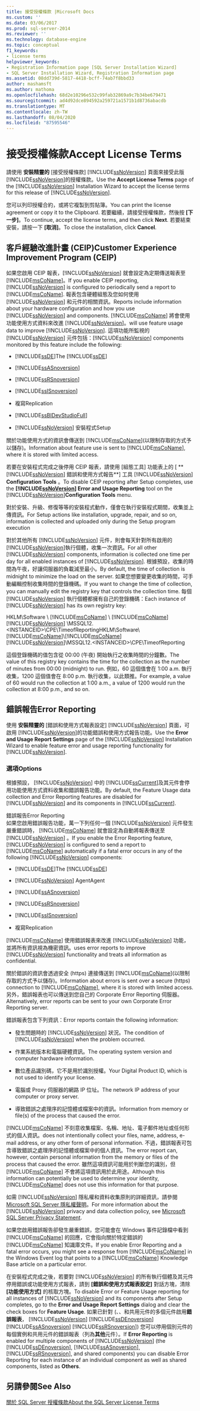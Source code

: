 ```yaml
---
title: 接受授權條款 |Microsoft Docs
ms.custom: ''
ms.date: 03/06/2017
ms.prod: sql-server-2014
ms.reviewer: ''
ms.technology: database-engine
ms.topic: conceptual
f1_keywords:
- license terms
helpviewer_keywords:
- Registration Information page [SQL Server Installation Wizard]
- SQL Server Installation Wizard, Registration Information page
ms.assetid: 08dd739d-5817-4418-bcff-74ab7f8bbd33
author: mashamsft
ms.author: mathoma
ms.openlocfilehash: 68d2e10296e532c99fab32869a9c7b34be679471
ms.sourcegitcommit: ad4d92dce894592a259721a1571b1d8736abacdb
ms.translationtype: MT
ms.contentlocale: zh-TW
ms.lasthandoff: 08/04/2020
ms.locfileid: "87595546"
---
```

# <a name="accept-license-terms"></a><span data-ttu-id="fcf08-102">接受授權條款</span><span class="sxs-lookup"><span data-stu-id="fcf08-102">Accept License Terms</span></span>
  <span data-ttu-id="fcf08-103">請使用 **安裝精靈的** [接受授權條款] [!INCLUDE[ssNoVersion](../../includes/ssnoversion-md.md)] 頁面來接受此版 [!INCLUDE[ssNoVersion](../../includes/ssnoversion-md.md)]的授權條款。</span><span class="sxs-lookup"><span data-stu-id="fcf08-103">Use the **Accept License Terms** page of the [!INCLUDE[ssNoVersion](../../includes/ssnoversion-md.md)] Installation Wizard to accept the license terms for this release of [!INCLUDE[ssNoVersion](../../includes/ssnoversion-md.md)].</span></span>  
  
 <span data-ttu-id="fcf08-104">您可以列印授權合約，或將它複製到剪貼簿。</span><span class="sxs-lookup"><span data-stu-id="fcf08-104">You can print the license agreement or copy it to the Clipboard.</span></span> <span data-ttu-id="fcf08-105">若要繼續，請接受授權條款，然後按 **[下一步]**。</span><span class="sxs-lookup"><span data-stu-id="fcf08-105">To continue, accept the license terms, and then click **Next**.</span></span> <span data-ttu-id="fcf08-106">若要結束安裝，請按一下 **[取消]**。</span><span class="sxs-lookup"><span data-stu-id="fcf08-106">To close the installation, click **Cancel**.</span></span>  
  
## <a name="customer-experience-improvement-program-ceip"></a><span data-ttu-id="fcf08-107">客戶經驗改進計畫 (CEIP)</span><span class="sxs-lookup"><span data-stu-id="fcf08-107">Customer Experience Improvement Program (CEIP)</span></span>  
 <span data-ttu-id="fcf08-108">如果您啟用 CEIP 報表，[!INCLUDE[ssNoVersion](../../includes/ssnoversion-md.md)] 就會設定為定期傳送報表至 [!INCLUDE[msCoName](../../includes/msconame-md.md)]。</span><span class="sxs-lookup"><span data-stu-id="fcf08-108">If you enable CEIP reporting, [!INCLUDE[ssNoVersion](../../includes/ssnoversion-md.md)] is configured to periodically send a report to [!INCLUDE[msCoName](../../includes/msconame-md.md)].</span></span> <span data-ttu-id="fcf08-109">報表包含硬體組態及您如何使用 [!INCLUDE[ssNoVersion](../../includes/ssnoversion-md.md)] 和元件的相關資訊。</span><span class="sxs-lookup"><span data-stu-id="fcf08-109">Reports include information about your hardware configuration and how you use [!INCLUDE[ssNoVersion](../../includes/ssnoversion-md.md)] and components.</span></span> [!INCLUDE[msCoName](../../includes/msconame-md.md)] <span data-ttu-id="fcf08-110">將會使用功能使用方式資料來改進 [!INCLUDE[ssNoVersion](../../includes/ssnoversion-md.md)]。</span><span class="sxs-lookup"><span data-stu-id="fcf08-110">will use feature usage data to improve [!INCLUDE[ssNoVersion](../../includes/ssnoversion-md.md)].</span></span> <span data-ttu-id="fcf08-111">這項功能所監視的 [!INCLUDE[ssNoVersion](../../includes/ssnoversion-md.md)] 元件包括：</span><span class="sxs-lookup"><span data-stu-id="fcf08-111">[!INCLUDE[ssNoVersion](../../includes/ssnoversion-md.md)] components monitored by this feature include the following:</span></span>  
  
-   <span data-ttu-id="fcf08-112">[!INCLUDE[ssDE](../../includes/ssde-md.md)]</span><span class="sxs-lookup"><span data-stu-id="fcf08-112">The [!INCLUDE[ssDE](../../includes/ssde-md.md)]</span></span>  
  
-   [!INCLUDE[ssASnoversion](../../includes/ssasnoversion-md.md)]  
  
-   [!INCLUDE[ssRSnoversion](../../includes/ssrsnoversion-md.md)]  
  
-   [!INCLUDE[ssISnoversion](../../includes/ssisnoversion-md.md)]  
  
-   <span data-ttu-id="fcf08-113">複寫</span><span class="sxs-lookup"><span data-stu-id="fcf08-113">Replication</span></span>  
  
-   [!INCLUDE[ssBIDevStudioFull](../../includes/ssbidevstudiofull-md.md)]  
  
-   [!INCLUDE[ssNoVersion](../../includes/ssnoversion-md.md)] <span data-ttu-id="fcf08-114">安裝程式</span><span class="sxs-lookup"><span data-stu-id="fcf08-114">Setup</span></span>  
  
 <span data-ttu-id="fcf08-115">關於功能使用方式的資訊會傳送到 [!INCLUDE[msCoName](../../includes/msconame-md.md)](以限制存取的方式予以儲存)。</span><span class="sxs-lookup"><span data-stu-id="fcf08-115">Information about feature use is sent to [!INCLUDE[msCoName](../../includes/msconame-md.md)], where it is stored with limited access.</span></span>  
  
 <span data-ttu-id="fcf08-116">若要在安裝程式完成之後停用 CEIP 報表，請使用 [組態工具] 功能表上的 [ \*\* [!INCLUDE[ssNoVersion](../../includes/ssnoversion-md.md)] 錯誤和使用方式報告\*\*] 工具 [!INCLUDE[ssNoVersion](../../includes/ssnoversion-md.md)] **Configuration Tools** 。</span><span class="sxs-lookup"><span data-stu-id="fcf08-116">To disable CEIP reporting after Setup completes, use the **[!INCLUDE[ssNoVersion](../../includes/ssnoversion-md.md)] Error and Usage Reporting** tool on the [!INCLUDE[ssNoVersion](../../includes/ssnoversion-md.md)]**Configuration Tools** menu.</span></span>  
  
 <span data-ttu-id="fcf08-117">對於安裝、升級、修復等等的安裝程式動作，僅會在執行安裝程式期間，收集並上傳資訊。</span><span class="sxs-lookup"><span data-stu-id="fcf08-117">For Setup actions like installation, upgrade, repair, and so on, information is collected and uploaded only during the Setup program execution</span></span>  
  
 <span data-ttu-id="fcf08-118">對於其他所有 [!INCLUDE[ssNoVersion](../../includes/ssnoversion-md.md)] 元件，則會每天針對所有啟用的 [!INCLUDE[ssNoVersion](../../includes/ssnoversion-md.md)]執行個體，收集一次資訊。</span><span class="sxs-lookup"><span data-stu-id="fcf08-118">For all other [!INCLUDE[ssNoVersion](../../includes/ssnoversion-md.md)] components, information is collected one time per day for all enabled instances of [!INCLUDE[ssNoVersion](../../includes/ssnoversion-md.md)].</span></span> <span data-ttu-id="fcf08-119">根據預設，收集的時間為午夜，好讓伺服器的負載減至最小。</span><span class="sxs-lookup"><span data-stu-id="fcf08-119">By default, the time of collection is midnight to minimize the load on the server.</span></span> <span data-ttu-id="fcf08-120">如果您想要變更收集的時間，可手動編輯控制收集時間的登錄機碼。</span><span class="sxs-lookup"><span data-stu-id="fcf08-120">If you want to change the time of collection, you can manually edit the registry key that controls the collection time.</span></span> <span data-ttu-id="fcf08-121">每個 [!INCLUDE[ssNoVersion](../../includes/ssnoversion-md.md)] 執行個體都擁有自己的登錄機碼：</span><span class="sxs-lookup"><span data-stu-id="fcf08-121">Each instance of [!INCLUDE[ssNoVersion](../../includes/ssnoversion-md.md)] has its own registry key:</span></span>  
  
 <span data-ttu-id="fcf08-122">HKLM\Software \\ [!INCLUDE[msCoName](../../includes/msconame-md.md)] \\ [!INCLUDE[msCoName](../../includes/msconame-md.md)] [!INCLUDE[ssNoVersion](../../includes/ssnoversion-md.md)] \MSSQL12. \<INSTANCEID>\CPE\TimeofReporting</span><span class="sxs-lookup"><span data-stu-id="fcf08-122">HKLM\Software\\[!INCLUDE[msCoName](../../includes/msconame-md.md)]\\[!INCLUDE[msCoName](../../includes/msconame-md.md)][!INCLUDE[ssNoVersion](../../includes/ssnoversion-md.md)]\MSSQL12.\<INSTANCEID>\CPE\TimeofReporting</span></span>  
  
 <span data-ttu-id="fcf08-123">這個登錄機碼的值包含從 00:00 (午夜) 開始執行之收集時間的分鐘數。</span><span class="sxs-lookup"><span data-stu-id="fcf08-123">The value of this registry key contains the time for the collection as the number of minutes from 00:00 (midnight) to run.</span></span> <span data-ttu-id="fcf08-124">例如，60 這個值會在 1:00 a.m. 執行收集，1200 這個值會在 8:00 p.m. 執行收集，以此類推。</span><span class="sxs-lookup"><span data-stu-id="fcf08-124">For example, a value of 60 would run the collection at 1:00 a.m., a value of 1200 would run the collection at 8:00 p.m., and so on.</span></span>  
  
## <a name="error-reporting"></a><span data-ttu-id="fcf08-125">錯誤報告</span><span class="sxs-lookup"><span data-stu-id="fcf08-125">Error Reporting</span></span>  
 <span data-ttu-id="fcf08-126">使用 **安裝精靈的** [錯誤和使用方式報表設定] [!INCLUDE[ssNoVersion](../../includes/ssnoversion-md.md)] 頁面，可啟用 [!INCLUDE[ssNoVersion](../../includes/ssnoversion-md.md)]的功能錯誤和使用方式報告功能。</span><span class="sxs-lookup"><span data-stu-id="fcf08-126">Use the **Error and Usage Report Settings** page of the [!INCLUDE[ssNoVersion](../../includes/ssnoversion-md.md)] Installation Wizard to enable feature error and usage reporting functionality for [!INCLUDE[ssNoVersion](../../includes/ssnoversion-md.md)].</span></span>  
  
### <a name="options"></a><span data-ttu-id="fcf08-127">選項</span><span class="sxs-lookup"><span data-stu-id="fcf08-127">Options</span></span>  
 <span data-ttu-id="fcf08-128">根據預設， [!INCLUDE[ssNoVersion](../../includes/ssnoversion-md.md)] 中的 [!INCLUDE[ssCurrent](../../includes/sscurrent-md.md)]及其元件會停用功能使用方式資料收集和錯誤報告功能。</span><span class="sxs-lookup"><span data-stu-id="fcf08-128">By default, the Feature Usage data collection and Error Reporting features are disabled for [!INCLUDE[ssNoVersion](../../includes/ssnoversion-md.md)] and its components in [!INCLUDE[ssCurrent](../../includes/sscurrent-md.md)].</span></span>  
  
 <span data-ttu-id="fcf08-129">錯誤報告</span><span class="sxs-lookup"><span data-stu-id="fcf08-129">Error Reporting</span></span>  
 <span data-ttu-id="fcf08-130">如果您啟用錯誤報告功能，萬一下列任何一個 [!INCLUDE[ssNoVersion](../../includes/ssnoversion-md.md)] 元件發生嚴重錯誤時， [!INCLUDE[msCoName](../../includes/msconame-md.md)] 就會設定為自動將報表傳送至 [!INCLUDE[ssNoVersion](../../includes/ssnoversion-md.md)] 。</span><span class="sxs-lookup"><span data-stu-id="fcf08-130">If you enable the Error Reporting feature, [!INCLUDE[ssNoVersion](../../includes/ssnoversion-md.md)] is configured to send a report to [!INCLUDE[msCoName](../../includes/msconame-md.md)] automatically if a fatal error occurs in any of the following [!INCLUDE[ssNoVersion](../../includes/ssnoversion-md.md)] components:</span></span>  
  
-   <span data-ttu-id="fcf08-131">[!INCLUDE[ssDE](../../includes/ssde-md.md)]</span><span class="sxs-lookup"><span data-stu-id="fcf08-131">The [!INCLUDE[ssDE](../../includes/ssde-md.md)]</span></span>  
  
-   [!INCLUDE[ssNoVersion](../../includes/ssnoversion-md.md)] <span data-ttu-id="fcf08-132">Agent</span><span class="sxs-lookup"><span data-stu-id="fcf08-132">Agent</span></span>  
  
-   [!INCLUDE[ssASnoversion](../../includes/ssasnoversion-md.md)]  
  
-   [!INCLUDE[ssRSnoversion](../../includes/ssrsnoversion-md.md)]  
  
-   [!INCLUDE[ssISnoversion](../../includes/ssisnoversion-md.md)]  
  
-   <span data-ttu-id="fcf08-133">複寫</span><span class="sxs-lookup"><span data-stu-id="fcf08-133">Replication</span></span>  
  
 [!INCLUDE[msCoName](../../includes/msconame-md.md)] <span data-ttu-id="fcf08-134">使用錯誤報表來改進 [!INCLUDE[ssNoVersion](../../includes/ssnoversion-md.md)] 功能，並將所有資訊視為機密資訊。</span><span class="sxs-lookup"><span data-stu-id="fcf08-134">uses error reports to improve [!INCLUDE[ssNoVersion](../../includes/ssnoversion-md.md)] functionality and treats all information as confidential.</span></span>  
  
 <span data-ttu-id="fcf08-135">關於錯誤的資訊會透過安全 (https) 連接傳送到 [!INCLUDE[msCoName](../../includes/msconame-md.md)](以限制存取的方式予以儲存)。</span><span class="sxs-lookup"><span data-stu-id="fcf08-135">Information about errors is sent over a secure (https) connection to [!INCLUDE[msCoName](../../includes/msconame-md.md)], where it is stored with limited access.</span></span> <span data-ttu-id="fcf08-136">另外，錯誤報表也可以傳送到您自己的 Corporate Error Reporting 伺服器。</span><span class="sxs-lookup"><span data-stu-id="fcf08-136">Alternatively, error reports can be sent to your own Corporate Error Reporting server.</span></span>  
  
 <span data-ttu-id="fcf08-137">錯誤報表包含下列資訊：</span><span class="sxs-lookup"><span data-stu-id="fcf08-137">Error reports contain the following information:</span></span>  
  
-   <span data-ttu-id="fcf08-138">發生問題時的 [!INCLUDE[ssNoVersion](../../includes/ssnoversion-md.md)] 狀況。</span><span class="sxs-lookup"><span data-stu-id="fcf08-138">The condition of [!INCLUDE[ssNoVersion](../../includes/ssnoversion-md.md)] when the problem occurred.</span></span>  
  
-   <span data-ttu-id="fcf08-139">作業系統版本和電腦硬體資訊。</span><span class="sxs-lookup"><span data-stu-id="fcf08-139">The operating system version and computer hardware information.</span></span>  
  
-   <span data-ttu-id="fcf08-140">數位產品識別碼，它不是用於識別授權。</span><span class="sxs-lookup"><span data-stu-id="fcf08-140">Your Digital Product ID, which is not used to identify your license.</span></span>  
  
-   <span data-ttu-id="fcf08-141">電腦或 Proxy 伺服器的網路 IP 位址。</span><span class="sxs-lookup"><span data-stu-id="fcf08-141">The network IP address of your computer or proxy server.</span></span>  
  
-   <span data-ttu-id="fcf08-142">導致錯誤之處理序的記憶體或檔案中的資訊。</span><span class="sxs-lookup"><span data-stu-id="fcf08-142">Information from memory or file(s) of the process that caused the error.</span></span>  
  
 [!INCLUDE[msCoName](../../includes/msconame-md.md)] <span data-ttu-id="fcf08-143">不刻意收集檔案、名稱、地址、電子郵件地址或任何形式的個人資訊。</span><span class="sxs-lookup"><span data-stu-id="fcf08-143">does not intentionally collect your files, name, address, e-mail address, or any other form of personal information.</span></span> <span data-ttu-id="fcf08-144">不過，錯誤報表可包含導致錯誤之處理序的記憶體或檔案中的個人資訊。</span><span class="sxs-lookup"><span data-stu-id="fcf08-144">The error report can, however, contain personal information from the memory or files of the process that caused the error.</span></span> <span data-ttu-id="fcf08-145">雖然這項資訊可能用於判斷您的識別，但 [!INCLUDE[msCoName](../../includes/msconame-md.md)] 不會將這項資訊用於此用途。</span><span class="sxs-lookup"><span data-stu-id="fcf08-145">Although this information can potentially be used to determine your identity, [!INCLUDE[msCoName](../../includes/msconame-md.md)] does not use this information for that purpose.</span></span>  
  
 <span data-ttu-id="fcf08-146">如需 [!INCLUDE[ssNoVersion](../../includes/ssnoversion-md.md)] 隱私權和資料收集原則的詳細資訊，請參閱 [Microsoft SQL Server 隱私權聲明](../../../2014/getting-started/microsoft-sql-server-privacy-statement.md)。</span><span class="sxs-lookup"><span data-stu-id="fcf08-146">For more information about the [!INCLUDE[ssNoVersion](../../includes/ssnoversion-md.md)] privacy and data collection policy, see [Microsoft SQL Server Privacy Statement](../../../2014/getting-started/microsoft-sql-server-privacy-statement.md).</span></span>  
  
 <span data-ttu-id="fcf08-147">如果您啟用錯誤報告卻發生嚴重錯誤，您可能會在 Windows 事件記錄檔中看到 [!INCLUDE[msCoName](../../includes/msconame-md.md)] 的回應，它會指向關於特定錯誤的 [!INCLUDE[msCoName](../../includes/msconame-md.md)] 知識庫文件。</span><span class="sxs-lookup"><span data-stu-id="fcf08-147">If you enable Error Reporting and a fatal error occurs, you might see a response from [!INCLUDE[msCoName](../../includes/msconame-md.md)] in the Windows Event log that points to a [!INCLUDE[msCoName](../../includes/msconame-md.md)] Knowledge Base article on a particular error.</span></span>  
  
 <span data-ttu-id="fcf08-148">在安裝程式完成之後，若要對 [!INCLUDE[ssNoVersion](../../includes/ssnoversion-md.md)] 的所有執行個體及其元件停用錯誤或功能使用方式報表，請到 **[錯誤和使用方式報表設定]** 對話方塊，清除 **[功能使用方式]** 的核取方塊。</span><span class="sxs-lookup"><span data-stu-id="fcf08-148">To disable Error or Feature Usage reporting for all instances of [!INCLUDE[ssNoVersion](../../includes/ssnoversion-md.md)] and its components after Setup completes, go to the **Error and Usage Report Settings** dialog and clear the check boxes for **Feature Usage**.</span></span> <span data-ttu-id="fcf08-149">如果已針對 (、、和共用元件的多個元件啟用**錯誤報表**， [!INCLUDE[ssNoVersion](../../includes/ssnoversion-md.md)] [!INCLUDE[ssDEnoversion](../../includes/ssdenoversion-md.md)] [!INCLUDE[ssASnoversion](../../includes/ssasnoversion-md.md)] [!INCLUDE[ssRSnoversion](../../includes/ssrsnoversion-md.md)]) 您可以停用個別元件的每個實例和共用元件的錯誤報表（列為**其他**元件）。</span><span class="sxs-lookup"><span data-stu-id="fcf08-149">If **Error Reporting** is enabled for multiple components of [!INCLUDE[ssNoVersion](../../includes/ssnoversion-md.md)] (the [!INCLUDE[ssDEnoversion](../../includes/ssdenoversion-md.md)], [!INCLUDE[ssASnoversion](../../includes/ssasnoversion-md.md)], [!INCLUDE[ssRSnoversion](../../includes/ssrsnoversion-md.md)], and shared components) you can disable Error Reporting for each instance of an individual component as well as shared components, listed as **Others**.</span></span>  
  
## <a name="see-also"></a><span data-ttu-id="fcf08-150">另請參閱</span><span class="sxs-lookup"><span data-stu-id="fcf08-150">See Also</span></span>  
 [<span data-ttu-id="fcf08-151">關於 SQL Server 授權條款</span><span class="sxs-lookup"><span data-stu-id="fcf08-151">About the SQL Server License Terms</span></span>](../../../2014/getting-started/about-the-sql-server-license-terms.md)  
  
  
